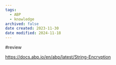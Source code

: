 ```yaml
---
tags:
  - ABP
  - knowledge
archived: false
date created: 2023-11-30
date modified: 2024-11-18
---
```


#review 

https://docs.abp.io/en/abp/latest/String-Encryption
